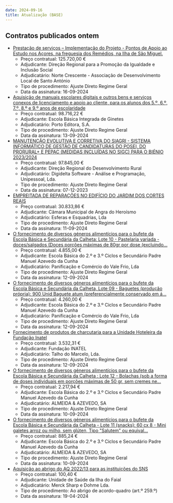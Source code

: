 ```yaml
---
date: 2024-09-16
title: Atualização (BASE)
---
```

## Contratos publicados ontem

* [Prestação de serviços – Implementação do Projeto - Pontos de Apoio ao Estudo nos Açores, na freguesia dos Remédios, na Ilha de São Miguel.](https://www.base.gov.pt/Base4/pt/detalhe/?type=contratos&id=10921250)
  * Preço contratual: 125.720,00 €
  * Adjudicante: Direção Regional para a Promoção da Igualdade e Inclusão Social
  * Adjudicatário: Norte Crescente - Associação de Desenvolvimento Local de Santo António
  * Tipo de procedimento: Ajuste Direto Regime Geral
  * Data da assinatura: 16-09-2024
* [Aquisição de manuais escolares digitais e outros bens e serviços conexos de licenciamento e apoio ao cliente, para os alunos dos 5.º, 6.º, 7.º, 8.º e 9.º anos de escolaridade](https://www.base.gov.pt/Base4/pt/detalhe/?type=contratos&id=10921249)
  * Preço contratual: 98.716,22 €
  * Adjudicante: Escola Básica Integrada de Ginetes
  * Adjudicatário: Porto Editora, S.A.
  * Tipo de procedimento: Ajuste Direto Regime Geral
  * Data da assinatura: 13-09-2024
* [MANUTENÇÃO EVOLUTIVA E CORRETIVA DO SIAGRI - SISTEMA INFORMÁTICO DE GESTÃO DE CANDIDATURAS DO POSEI, DO PRORURAL+ E PEPAC (MEDIDAS INCLUÍDAS NO SIGC) PARA O BIÉNIO 2023/2024](https://www.base.gov.pt/Base4/pt/detalhe/?type=contratos&id=10921280)
  * Preço contratual: 97.845,00 €
  * Adjudicante: Direção Regional do Desenvolvimento Rural
  * Adjudicatário: Digidelta Software - Análise e Programação, Unipessoal, Lda.
  * Tipo de procedimento: Ajuste Direto Regime Geral
  * Data da assinatura: 07-12-2023
* [EMPREITADA DE REPARAÇÕES NO EDIFÍCIO DO JARDIM DOS CORTES REAIS](https://www.base.gov.pt/Base4/pt/detalhe/?type=contratos&id=10920118)
  * Preço contratual: 30.833,86 €
  * Adjudicante: Câmara Municipal de Angra do Heroísmo
  * Adjudicatário: Esferas e Esquadrias, Lda
  * Tipo de procedimento: Ajuste Direto Regime Geral
  * Data da assinatura: 11-09-2024
* [O fornecimento de diversos géneros alimentícios para o bufete da Escola Básica e Secundária da Calheta: Lote 10 - Pastelaria variada - doces/salgados (Doces porções máximas de 80gr por dose (excluindo...](https://www.base.gov.pt/Base4/pt/detalhe/?type=contratos&id=10919741)
  * Preço contratual: 4.855,00 €
  * Adjudicante: Escola Básica do 2.º e 3.º Ciclos e Secundário Padre Manuel Azevedo da Cunha
  * Adjudicatário: Panificação e Comércio do Vale Frio, Lda
  * Tipo de procedimento: Ajuste Direto Regime Geral
  * Data da assinatura: 12-09-2024
* [O fornecimento de diversos géneros alimentícios para o bufete da Escola Básica e Secundária da Calheta, Lote 09 - Baguetes (produção própria):
900 Unid  Baguete atum (preferencialmente conservado em á...](https://www.base.gov.pt/Base4/pt/detalhe/?type=contratos&id=10919700)
  * Preço contratual: 4.260,00 €
  * Adjudicante: Escola Básica do 2.º e 3.º Ciclos e Secundário Padre Manuel Azevedo da Cunha
  * Adjudicatário: Panificação e Comércio do Vale Frio, Lda
  * Tipo de procedimento: Ajuste Direto Regime Geral
  * Data da assinatura: 12-09-2024
* [Fornecimento de produtos de charcutaria para a Unidade Hoteleira da Fundação Inatel](https://www.base.gov.pt/Base4/pt/detalhe/?type=contratos&id=10921114)
  * Preço contratual: 3.532,31 €
  * Adjudicante: Fundação INATEL
  * Adjudicatário: Talho do Marcelo, Lda.
  * Tipo de procedimento: Ajuste Direto Regime Geral
  * Data da assinatura: 12-09-2024
* [O fornecimento de diversos géneros alimentícios para o bufete da Escola Básica e Secundária da Calheta : Lote 12 - Bolachas (sob a forma de doses individuais em porções máximas de 50 gr, sem cremes ne...](https://www.base.gov.pt/Base4/pt/detalhe/?type=contratos&id=10919838)
  * Preço contratual: 2.217,94 €
  * Adjudicante: Escola Básica do 2.º e 3.º Ciclos e Secundário Padre Manuel Azevedo da Cunha
  * Adjudicatário: ALMEIDA & AZEVEDO, SA
  * Tipo de procedimento: Ajuste Direto Regime Geral
  * Data da assinatura: 10-09-2024
* [O fornecimento de diversos géneros alimentícios para o bufete da Escola Básica e Secundária da Calheta -  Lote 11 (snacks):
60 cx 8 - Mini galetes arroz ou milho, sem glúten, Tipo "Salutem" ou equival...](https://www.base.gov.pt/Base4/pt/detalhe/?type=contratos&id=10919790)
  * Preço contratual: 885,24 €
  * Adjudicante: Escola Básica do 2.º e 3.º Ciclos e Secundário Padre Manuel Azevedo da Cunha
  * Adjudicatário: ALMEIDA & AZEVEDO, SA
  * Tipo de procedimento: Ajuste Direto Regime Geral
  * Data da assinatura: 10-09-2024
* [Aquisição ao abrigo do AQ 2022/13 para as instituições do SNS](https://www.base.gov.pt/Base4/pt/detalhe/?type=contratos&id=10921147)
  * Preço contratual: 100,40 €
  * Adjudicante: Unidade de Saúde da Ilha do Faial  
  * Adjudicatário: Merck Sharp e Dohme Lda.
  * Tipo de procedimento: Ao abrigo de acordo-quadro (art.º 259.º)
  * Data da assinatura: 19-04-2024

